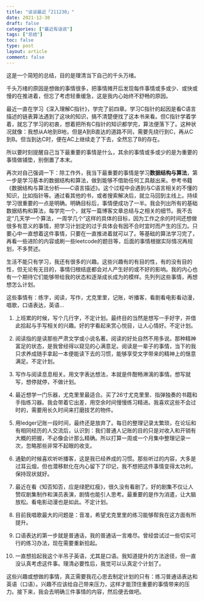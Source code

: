 ```yaml
---
title: "谈谈最近「211230」"
date: 2021-12-30
draft: false
categories: ["最近有话说"]
tags: ["总结"]
toc: false
type: post
layout: article
comment: false
---
```


这是一个简短的总结，目的是理清当下自己的千头万绪。

千头万绪的原因是想做的事情很多，把事情摊开后发现每件事情或多或少、或快或慢的在推进着，但忘了考虑轻重缓急，这是我内心始终不舒畅的原因。<!--more-->

最近一直在学习《深入理解C指针》，学完了前四章。学习C指针的起因是看C语言描述的链表算法遇到了这块的知识，搞不清楚便找了这本书来看。但C指针学着学着，就忘了学习的初衷，想着把所有C指针的知识都学完，算法便落下了。这种状况就像：我想从A地到B地，但是A到B直达的道路不同，需要先绕行到C，再从C到B。但当到达C时，便在AC上继续走了下去，全然忘了B的存在。

所以要时刻提醒自己当下最重要的事情是什么，其余的事情或多或少的是为重要的事情做铺垫，别倒置了本末。

再次对自己强调一下：除工作外，我当下最重要的事情是学习<b>数据结构与算法</b>，第一步是学习基本的数据结构和算法，做到能够不借助任何工具敲出来。参考书籍《数据结构与算法分析——C语言描述》。这个过程中会遇到与C语言相关的不懂的知识，比如指针等。通过看其他的书，或者搜索解决后，就立马回到主线上。持续学习很重要的一点是明确。明确目标后，事情便成功了一半。我会列出所有的基础数据结构和算法，每学完一个，就写一篇博客文章总结与之相关的细节。我不去定“几天学一个算法，一周学几个”这样的具体的目标，因为工作之余的时间还想做很多有意义的事情，把学习计划定的过于具体会有因不合时宜时而产生的压力。只要心中一直想着这件事情，只要在一直推进着就可以了。等基础的算法学习完了，再看一些进阶的内容或刷一些leetcode的题目等，后面的事情根据实际情况再规划，不多赘述。

生活不能只有学习，我还有很多的兴趣。这些兴趣有的有目的性，有的没有目的性，但无论有无目的，事情归根结底都会对人产生好的或不好的影响。我的内心也有一个期待它们能够带给我的状态和逐渐成长成为的模样。先列列这些事情，再想想怎么计划。

这些事情有：练字，阅读，写作，尤克里里，记账，听播客，看剧看电影看动漫，唱歌，口语表达，英语...

1. 上班累的时候，写个几行字，不定计划。最终目的当然是想写一手好字，并借此拾起与手写相关的兴趣。好的字看起来赏心悦目，让人心情好。不定计划。

2. 阅读指的是读那些严肃文学或小说名著。阅读的好处自然不用多说。那种精神富足的状态，是我曾经得以窥见的心满意足。阅读是一辈子的事情，当下的我只求养成随手拿起一本便能读下去的习惯，能够享受文字带来的精神上的惬意满足。不定计划。

3. 写作与阅读息息相关。用文字表达想法，本就是件酣畅淋漓的事情。想写就写，想停就停，不做计划。

4. 最近想学一门乐器，尤克里里最适合。买了26寸尤克里里、指弹独奏的书籍和手指练习器。我会带着它出差，用空余时间慢慢练习精进。我喜欢这些不会过时的，需要用长久时间来打磨技艺的物件。

5. 用ledger记账一段时间，最终还是放弃了。每日的整理记录太繁琐，在论坛和有相同经历的人交流后，认识到：我们普通人记账的目的只是对收入和开销有大概的把握，不必像会计那么精确。所以打算一周或一个月集中整理记录一次，忽略那些非常不起眼的收支。

5. 通勤的时候喜欢听听播客，这是我已经养成的习惯。那些听过的内容，大多是过耳云烟，但也潜移默化在内心留下了印记，我不想把这件事情变得太功利，保持现状就好。

6. 最近在看《知否知否，应是绿肥红瘦》，很久没有看剧了。好的剧集不仅让人赞叹剧集制作和演员表演，剧情也能引人思考。最重要的是作为消遣，让大脑放松。看电影动漫也是如此。不定计划。

7. 目前我唱歌最大的问题是：音准，希望尤克里里的练习能够帮我在这方面有所提升。

8. 口语表达的第一步就是普通话，我的普通话一言难尽。曾经尝试过一些切实可行的练习办法，现在需要重新拾起。

9. 一直想拾起我这个半吊子英语，尤其是口语。我知道提升的方法途径，但一直没认真考虑这件事。理清必要性后，我觉可以认真定个计划了。

这些兴趣或想做的事情，真正需要我花心思去制定计划的只有：练习普通话表达和英语（口语）。兴趣不应该给自己带来压力，这样才能顶住重要的事情带来的压力。接下来，我会去明确三件事情的内容，然后便去做吧。
